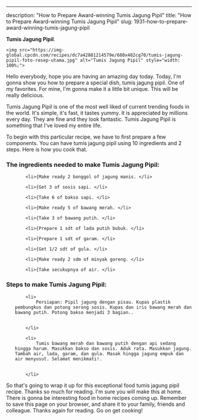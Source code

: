 ---
description: "How to Prepare Award-winning Tumis Jagung Pipil"
title: "How to Prepare Award-winning Tumis Jagung Pipil"
slug: 1931-how-to-prepare-award-winning-tumis-jagung-pipil

<p>
	<strong>Tumis Jagung Pipil</strong>. 
	
</p>
<p>
	
	<img src="https://img-global.cpcdn.com/recipes/dc7a42881214579e/680x482cq70/tumis-jagung-pipil-foto-resep-utama.jpg" alt="Tumis Jagung Pipil" style="width: 100%;">
	
	
</p>
<p>
	Hello everybody, hope you are having an amazing day today. Today, I'm gonna show you how to prepare a special dish, tumis jagung pipil. One of my favorites. For mine, I'm gonna make it a little bit unique. This will be really delicious.
</p>
	
<p>
	Tumis Jagung Pipil is one of the most well liked of current trending foods in the world. It's simple, it's fast, it tastes yummy. It is appreciated by millions every day. They are fine and they look fantastic. Tumis Jagung Pipil is something that I've loved my entire life.
</p>
<p>
	
</p>

<p>
To begin with this particular recipe, we have to first prepare a few components. You can have tumis jagung pipil using 10 ingredients and 2 steps. Here is how you cook that.
</p>

<h3>The ingredients needed to make Tumis Jagung Pipil:</h3>

<ol>
	
		<li>{Make ready 2 bonggol of jagung manis. </li>
	
		<li>{Get 3 of sosis sapi. </li>
	
		<li>{Take 6 of bakso sapi. </li>
	
		<li>{Make ready 5 of bawang merah. </li>
	
		<li>{Take 3 of bawang putih. </li>
	
		<li>{Prepare 1 sdt of lada putih bubuk. </li>
	
		<li>{Prepare 1 sdt of garam. </li>
	
		<li>{Get 1/2 sdt of gula. </li>
	
		<li>{Make ready 2 sdm of minyak goreng. </li>
	
		<li>{Take secukupnya of air. </li>
	
</ol>
<p>
	
</p>

<h3>Steps to make Tumis Jagung Pipil:</h3>

<ol>
	
		<li>
			Persiapan: Pipil jagung dengan pisau. Kupas plastik pembungkus dan potong serong sosis. Kupas dan iris bawang merah dan bawang putih. Potong bakso menjadi 3 bagian..
			
			
		</li>
	
		<li>
			Tumis bawang merah dan bawang putih dengan api sedang hingga harum. Masukkan bakso dan sosis. Aduk rata. Masukkan jagung. Tambah air, lada, garam, dan gula. Masak hingga jagung empuk dan air menyusut. Selamat menikmati!.
			
			
		</li>
	
</ol>

<p>
	
</p>

<p>
	So that's going to wrap it up for this exceptional food tumis jagung pipil recipe. Thanks so much for reading. I'm sure you will make this at home. There is gonna be interesting food in home recipes coming up. Remember to save this page on your browser, and share it to your family, friends and colleague. Thanks again for reading. Go on get cooking!
</p>
